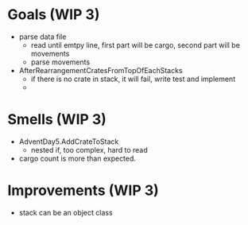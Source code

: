 # Goals (WIP 3)

- parse data file
  - read until emtpy line, first part will be cargo, second part will be movements
  - parse movements 
- AfterRearrangementCratesFromTopOfEachStacks
  - if there is no crate in stack, it will fail, write test and implement
  - 


# Smells (WIP 3)
 
- AdventDay5.AddCrateToStack
  - nested if, too complex, hard to read
- cargo count is more than expected.

# Improvements (WIP 3)

- stack can be an object class